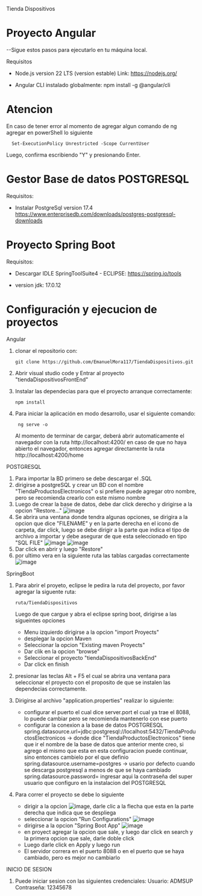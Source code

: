 Tienda Dispositivos

# Proyecto Angular

--Sigue estos pasos para ejecutarlo en tu máquina local.

Requisitos

 - Node.js version 22 LTS (version estable)
    Link: https://nodejs.org/

 - Angular CLI instalado globalmente:
    npm install -g @angular/cli

# Atencion

En caso de tener error al momento de agregar algun comando de ng
agregar en powerShell lo siguiente

      Set-ExecutionPolicy Unrestricted -Scope CurrentUser

Luego, confirma escribiendo "Y" y presionando Enter.


# Gestor Base de datos POSTGRESQL

Requisitos:

- Instalar PostgreSql version 17.4
  https://www.enterprisedb.com/downloads/postgres-postgresql-downloads

# Proyecto Spring Boot

Requisitos:

- Descargar IDLE SpringToolSuite4 - ECLIPSE:
  https://spring.io/tools

- version jdk: 17.0.12



# Configuración y ejecucion de proyectos

Angular

 1. clonar el repositorio con:
        
        git clone https://github.com/EmanuelMora117/TiendaDispositivos.git

 2. Abrir visual studio code y Entrar al proyecto "tiendaDispositivosFrontEnd"

 3. Instalar las dependecias para que el proyecto arranque correctamente:

        npm install
4. Para iniciar la aplicación en modo desarrollo, usar el siguiente comando:

        ng serve -o
   Al momento de terminar de cargar, deberá abrir automaticamente el navegador con la ruta http://localhost:4200/
   en caso de que no haya abierto el navegador, entonces agregar directamente la ruta http://localhost:4200/home

POSTGRESQL
 1. Para importar la BD primero se debe descargar el .SQL
 2. dirigirse a postgreSQL y crear un BD con el nombre "TiendaProductosElectronicos" o si prefiere puede agregar otro nombre, pero se recomienda crearlo con este mismo nombre
 3. Luego de crear la base de datos, debe dar click derecho y dirigirse a la opcion "Restore..." ![image](https://github.com/user-attachments/assets/2e6051d5-2192-41c6-bd2b-df91cf1d7395)
 4. Se abrira una ventana donde tendra algunas opciones, se dirigira a la opcion que dice "FILENAME" y en la parte derecha en el icono de carpeta, dar click, luego se debe dirigir a la parte que indica el tipo de archivo a importar y debe asegurar de que esta seleccionado en tipo "SQL FILE" ![image](https://github.com/user-attachments/assets/28a7c459-0d5d-4b1a-b71e-e0a4f99cf0ea) ![image](https://github.com/user-attachments/assets/641955c1-8536-44f3-a78a-87548a057d87)
 5. Dar click en abrir y luego "Restore"
 6. por ultimo vera en la siguiente ruta las tablas cargadas correctamente 
![image](https://github.com/user-attachments/assets/646e85a6-d39d-4328-8d1b-551b21d1181e)
   
SpringBoot

1. Para abrir el proyeto, eclipse le pedira la ruta del proyecto, por favor agregar la siguente ruta:

       ruta/TiendaDispositivos

   Luego de que cargue y abra el eclipse spring boot, dirigirse a las sigueintes opciones
    - Menu izquierdo dirigirse a la opcion "import Proyects"
    - desplegar la opcion Maven
    - Seleccionar la opcion "Existing maven Proyects"
    - Dar clik en la opcion "browse"
    - Seleccionar el proyecto "tiendaDispositivosBackEnd"
    - Dar click en finish
2. presionar las teclas Alt + F5 el cual se abrira una ventana para seleccionar el proyecto con el proposito de que se instalen las dependecias correctamente.
3. Dirigirse al archivo "application.properties" realizar lo siguiente:
    - configurar el puerto el cual dice server.port el cual ya trae el 8088, lo puede cambiar pero se recomienda mantenerlo con ese puerto
    - configurar la conexion a la base de datos POSTGRESQL
       spring.datasource.url=jdbc:postgresql://localhost:5432/TiendaProductosElectronicos -> donde dice "TiendaProductosElectronicos" tiene que ir el nombre de la base de datos que anterior mente creo, si agrego el mismo que esta en esta configuracion puede continuar, sino entonces cambielo por el que definio
       spring.datasource.username=postgres -> usario por defecto cuando se descarga postgresql a menos de que se haya cambiado
       spring.datasource.password= ingresar aqui la contraseña del super usuario que configuro en la instalacion del POSTGRESQL
      
 4. Para correr el proyecto se debe lo siguiente
      - dirigir a la opcion ![image](https://github.com/user-attachments/assets/c8f0f7ce-8134-4612-a919-121810901d37), darle clic a la flecha que esta en la parte derecha que indica que se despliega 
      - seleccionar la opcion "Run Configurations" ![image](https://github.com/user-attachments/assets/904a2aac-cf05-45a2-80b8-7da6efd2b270)
      - dirigirse a la opcion "Spring Boot App" ![image](https://github.com/user-attachments/assets/baadd658-62fa-4672-b318-79240c4463df)
      - en proyect agregar la opcion que sale, y luego dar click en search y la primera opcion que sale, darle doble click
      - Luego darle click en Apply y luego run
      - El servidor correra en el puerto 8088 o en el puerto que se haya cambiado, pero es mejor no cambiarlo

INICIO DE SESION
   1. Puede iniciar sesion con las siguientes credenciales:
      Usuario: ADMSUP
      Contraseña: 12345678
